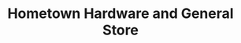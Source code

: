 ---
title: "Hometown Hardware and General Store"
url: /scotland-neck/hometown-hardware-and-general-store/
shop: hardware
---